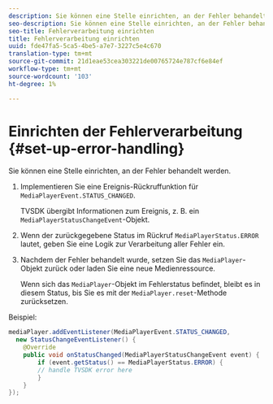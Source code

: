 ```yaml
---
description: Sie können eine Stelle einrichten, an der Fehler behandelt werden.
seo-description: Sie können eine Stelle einrichten, an der Fehler behandelt werden.
seo-title: Fehlerverarbeitung einrichten
title: Fehlerverarbeitung einrichten
uuid: fde47fa5-5ca5-4be5-a7e7-3227c5e4c670
translation-type: tm+mt
source-git-commit: 21d1eae53cea303221de00765724e787cf6e84ef
workflow-type: tm+mt
source-wordcount: '103'
ht-degree: 1%

---
```



# Einrichten der Fehlerverarbeitung {#set-up-error-handling}

Sie können eine Stelle einrichten, an der Fehler behandelt werden.

1. Implementieren Sie eine Ereignis-Rückruffunktion für `MediaPlayerEvent.STATUS_CHANGED`.

   TVSDK übergibt Informationen zum Ereignis, z. B. ein `MediaPlayerStatusChangeEvent`-Objekt.
1. Wenn der zurückgegebene Status im Rückruf `MediaPlayerStatus.ERROR` lautet, geben Sie eine Logik zur Verarbeitung aller Fehler ein.
1. Nachdem der Fehler behandelt wurde, setzen Sie das `MediaPlayer`-Objekt zurück oder laden Sie eine neue Medienressource.

   Wenn sich das `MediaPlayer`-Objekt im Fehlerstatus befindet, bleibt es in diesem Status, bis Sie es mit der `MediaPlayer.reset`-Methode zurücksetzen.

<!--<a id="example_E74BB605ED08450295B8902F1E4BB8F5"></a>-->

Beispiel:

```java
mediaPlayer.addEventListener(MediaPlayerEvent.STATUS_CHANGED,  
  new StatusChangeEventListener() { 
    @Override 
    public void onStatusChanged(MediaPlayerStatusChangeEvent event) { 
        if (event.getStatus() == MediaPlayerStatus.ERROR) { 
        // handle TVSDK error here 
        } 
    } 
});
```

